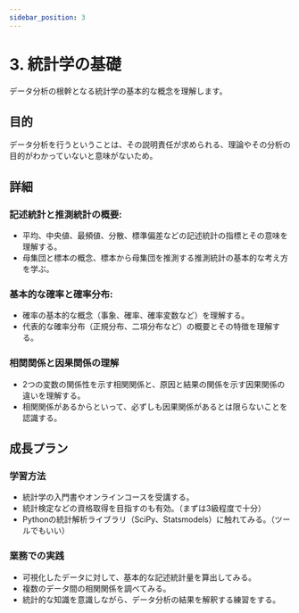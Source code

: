 ```yaml
---
sidebar_position: 3
---
```


# 3. 統計学の基礎

データ分析の根幹となる統計学の基本的な概念を理解します。

## 目的

データ分析を行うということは、その説明責任が求められる、理論やその分析の目的がわかっていないと意味がないため。

## 詳細

### 記述統計と推測統計の概要:

- 平均、中央値、最頻値、分散、標準偏差などの記述統計の指標とその意味を理解する。
- 母集団と標本の概念、標本から母集団を推測する推測統計の基本的な考え方を学ぶ。

### 基本的な確率と確率分布:

- 確率の基本的な概念（事象、確率、確率変数など）を理解する。
- 代表的な確率分布（正規分布、二項分布など）の概要とその特徴を理解する。

### 相関関係と因果関係の理解

- 2つの変数の関係性を示す相関関係と、原因と結果の関係を示す因果関係の違いを理解する。
- 相関関係があるからといって、必ずしも因果関係があるとは限らないことを認識する。

## 成長プラン

### 学習方法

- 統計学の入門書やオンラインコースを受講する。
- 統計検定などの資格取得を目指すのも有効。（まずは3級程度で十分）
- Pythonの統計解析ライブラリ（SciPy、Statsmodels）に触れてみる。（ツールでもいい）

### 業務での実践

- 可視化したデータに対して、基本的な記述統計量を算出してみる。
- 複数のデータ間の相関関係を調べてみる。
- 統計的な知識を意識しながら、データ分析の結果を解釈する練習をする。
